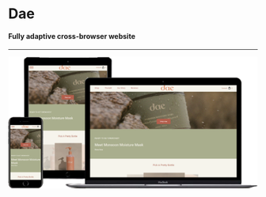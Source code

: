 # Dae
#### Fully adaptive cross-browser website

***
[![Dae](img/Portfolio-7.png)](https://ovsyankinvi.github.io/007_08_Dae/)

